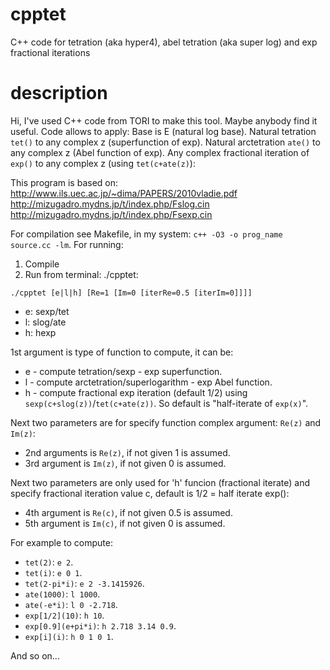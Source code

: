 # cpptet
C++ code for tetration (aka hyper4), abel tetration (aka super log) and exp fractional iterations

# description

Hi, I've used C++ code from TORI to make this tool.
Maybe anybody find it useful.
Code allows to apply:
Base is E (natural log base).
Natural tetration `tet()` to any complex z (superfunction of exp).
Natural arctetration `ate()` to any complex z (Abel function of exp).
Any complex fractional iteration of `exp()` to any complex z (using `tet(c+ate(z)`):

This program is based on:
http://www.ils.uec.ac.jp/~dima/PAPERS/2010vladie.pdf
http://mizugadro.mydns.jp/t/index.php/Fslog.cin
http://mizugadro.mydns.jp/t/index.php/Fsexp.cin

For compilation see Makefile, in my system: `c++ -O3 -o prog_name source.cc -lm`.
For running:
1. Compile
2. Run from terminal: ./cpptet:

`./cpptet [e|l|h] [Re=1 [Im=0 [iterRe=0.5 [iterIm=0]]]]`
- e: sexp/tet
- l: slog/ate
- h: hexp


1st argument is type of function to compute, it can be:
- e - compute tetration/sexp - exp superfunction.
- l - compute arctetration/superlogarithm - exp Abel function.
- h - compute fractional exp iteration (default 1/2) using `sexp(c+slog(z))`/`tet(c+ate(z))`. So default is "half-iterate of `exp(x)`".

Next two parameters are for specify function complex argument: `Re(z)` and `Im(z)`:
- 2nd arguments is `Re(z)`, if not given 1 is assumed.
- 3rd argument is `Im(z)`, if not given 0 is assumed.

Next two parameters are only used for 'h' funcion (fractional iterate) and specify fractional iteration value c, default is 1/2 = half iterate exp():
- 4th argument is `Re(c)`, if not given 0.5 is assumed.
- 5th argument is `Im(c)`, if not given 0 is assumed.

For example to compute:

- `tet(2)`: `e 2`.
- `tet(i)`: `e 0 1`.
- `tet(2-pi*i)`: `e 2 -3.1415926`.
- `ate(1000)`: `l 1000`.
- `ate(-e*i)`: `l 0 -2.718`.
- `exp[1/2](10)`: `h 10`.
- `exp[0.9](e+pi*i)`: `h 2.718 3.14 0.9`.
- `exp[i](i)`: `h 0 1 0 1`.

And so on...
